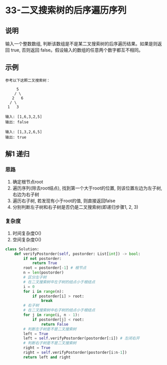 # 33-二叉搜索树的后序遍历序列

## 说明
输入一个整数数组, 判断该数组是不是某二叉搜索树的后序遍历结果。如果是则返回 true, 否则返回 false。假设输入的数组的任意两个数字都互不相同。

## 示例
```
参考以下这颗二叉搜索树：

     5
    / \
   2   6
  / \
 1   3

输入: [1,6,3,2,5]
输出: false

输入: [1,3,2,6,5]
输出: true
```

## 解1 递归

### 思路
1. 确定根节点root
2. 遍历序列(除去root结点), 找到第一个大于root的位置, 则该位置左边为左子树, 右边为右子树
3. 遍历右子树, 若发现有小于root的值, 则直接返回false
4. 分别判断左子树和右子树是否仍是二叉搜索树(即递归步骤1, 2, 3)

### 复杂度
1. 时间复杂度O()
2. 空间复杂度O()

```python
class Solution:
    def verifyPostorder(self, postorder: List[int]) -> bool:
        if not postorder:
            return True
        root = postorder[-1] # 根节点
        n = len(postorder)
        # 区分左子树
        # 在二叉搜索树中左子树的结点小于根结点
        i = 0
        for i in range(n):
            if postorder[i] > root:
                break
        # 右子树
        # 在二叉搜索树中右子树的结点小于根结点
        for j in range(i, n - 1):
            if postorder[j] < root:
                return False
        # 判断左子树是不是二叉搜索树
        left = True
        left = self.verifyPostorder(postorder[:i]) # 左闭右开
        # 判断右子树是不是二叉搜索树
        right = True
        right = self.verifyPostorder(postorder[i:n-1])
        return left and right
```